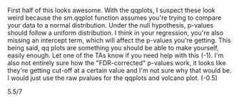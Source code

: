 First half of this looks awesome. With the qqplots, I suspect these look weird because the sm.qqplot function assumes you're trying to compare your data to a normal distribution. Under the null hypothesis, p-values should follow a uniform distribution. I think in your regression, you're also missing an intercept term, which will affect the p-values you're getting. This being said, qq plots are something you should be able to make yourself, easily enough. Let one of the TAs know if you need help with this (-1). I'm also not entirely sure how the "FDR-corrected" p-values work, it looks like they're getting cut-off at a certain value and I'm not sure why that would be. I would just use the raw pvalues for the qqplots and volcano plot. (-0.5)

5.5/7
